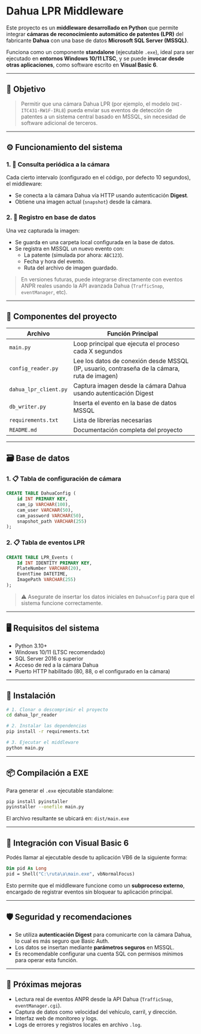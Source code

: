 
# Dahua LPR Middleware

Este proyecto es un **middleware desarrollado en Python** que permite integrar **cámaras de reconocimiento automático de patentes (LPR)** del fabricante **Dahua** con una base de datos **Microsoft SQL Server (MSSQL)**.

Funciona como un componente **standalone** (ejecutable `.exe`), ideal para ser ejecutado en **entornos Windows 10/11 LTSC**, y se puede **invocar desde otras aplicaciones**, como software escrito en **Visual Basic 6**.

---

## 🎯 Objetivo

> Permitir que una cámara Dahua LPR (por ejemplo, el modelo `DHI-ITC431-RW1F-IRL8`) pueda enviar sus eventos de detección de patentes a un sistema central basado en MSSQL, sin necesidad de software adicional de terceros.

---

## ⚙️ Funcionamiento del sistema

### 1. 🔁 Consulta periódica a la cámara
Cada cierto intervalo (configurado en el código, por defecto 10 segundos), el middleware:
- Se conecta a la cámara Dahua vía HTTP usando autenticación **Digest**.
- Obtiene una imagen actual (`snapshot`) desde la cámara.

### 2. 📝 Registro en base de datos
Una vez capturada la imagen:
- Se guarda en una carpeta local configurada en la base de datos.
- Se registra en MSSQL un nuevo evento con:
  - La patente (simulada por ahora: `ABC123`).
  - Fecha y hora del evento.
  - Ruta del archivo de imagen guardado.

> En versiones futuras, puede integrarse directamente con eventos ANPR reales usando la API avanzada Dahua (`TrafficSnap`, `eventManager`, etc).

---

## 🧱 Componentes del proyecto

| Archivo                  | Función Principal |
|--------------------------|-------------------|
| `main.py`                | Loop principal que ejecuta el proceso cada X segundos |
| `config_reader.py`       | Lee los datos de conexión desde MSSQL (IP, usuario, contraseña de la cámara, ruta de imagen) |
| `dahua_lpr_client.py`    | Captura imagen desde la cámara Dahua usando autenticación Digest |
| `db_writer.py`           | Inserta el evento en la base de datos MSSQL |
| `requirements.txt`       | Lista de librerías necesarias |
| `README.md`              | Documentación completa del proyecto |

---

## 🗃️ Base de datos

### 1. 📋 Tabla de configuración de cámara

```sql
CREATE TABLE DahuaConfig (
    id INT PRIMARY KEY,
    cam_ip VARCHAR(100),
    cam_user VARCHAR(50),
    cam_password VARCHAR(50),
    snapshot_path VARCHAR(255)
);
```

### 2. 📋 Tabla de eventos LPR

```sql
CREATE TABLE LPR_Events (
    Id INT IDENTITY PRIMARY KEY,
    PlateNumber VARCHAR(20),
    EventTime DATETIME,
    ImagePath VARCHAR(255)
);
```

> ⚠️ Asegurate de insertar los datos iniciales en `DahuaConfig` para que el sistema funcione correctamente.

---

## 🖥️ Requisitos del sistema

- Python 3.10+
- Windows 10/11 (LTSC recomendado)
- SQL Server 2016 o superior
- Acceso de red a la cámara Dahua
- Puerto HTTP habilitado (80, 88, o el configurado en la cámara)

---

## 🚀 Instalación

```bash
# 1. Clonar o descomprimir el proyecto
cd dahua_lpr_reader

# 2. Instalar las dependencias
pip install -r requirements.txt

# 3. Ejecutar el middleware
python main.py
```

---

## 📦 Compilación a EXE

Para generar el `.exe` ejecutable standalone:

```bash
pip install pyinstaller
pyinstaller --onefile main.py
```

El archivo resultante se ubicará en: `dist/main.exe`

---

## 🔄 Integración con Visual Basic 6

Podés llamar al ejecutable desde tu aplicación VB6 de la siguiente forma:

```vb
Dim pid As Long
pid = Shell("C:\ruta\a\main.exe", vbNormalFocus)
```

Esto permite que el middleware funcione como un **subproceso externo**, encargado de registrar eventos sin bloquear tu aplicación principal.

---

## 🛡️ Seguridad y recomendaciones

- Se utiliza **autenticación Digest** para comunicarte con la cámara Dahua, lo cual es más seguro que Basic Auth.
- Los datos se insertan mediante **parámetros seguros** en MSSQL.
- Es recomendable configurar una cuenta SQL con permisos mínimos para operar esta función.

---

## 📌 Próximas mejoras

- Lectura real de eventos ANPR desde la API Dahua (`TrafficSnap`, `eventManager.cgi`).
- Captura de datos como velocidad del vehículo, carril, y dirección.
- Interfaz web de monitoreo y logs.
- Logs de errores y registros locales en archivo `.log`.
